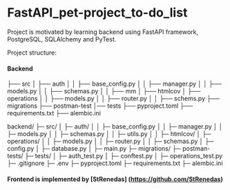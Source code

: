 # FastAPI_pet-project_to-do_list

Project is motivated by learning backend using FastAPI framework, PostgreSQL, SQLAlchemy and PyTest.

Project structure:
#### Backend
├── src
│   ├── auth
│   │   ├── base_config.py
│   │   ├── manager.py
│   │   ├── models.py
│   │   ├── schemas.py
│   │   ├── mm
│   ├── htmlcov
│   ├── operations
│   │   ├── models.py
│   │   ├── router.py
│   │   ├── schems.py
├── migrations
├── postman-test
│── tests
├── pyproject.toml
├── requirements.txt
├── alembic.ini


backend/
├─ src/
│  ├─ auth/
│  │  ├─ base_config.py
│  │  ├─ manager.py
│  │  ├─ models.py
│  │  ├─ schemas.py
│  │  ├─ utils.py
│  │  ├─ htmlcov/
│  ├─ operations/
│  │  ├─ models.py
│  │  ├─ router.py
│  │  ├─ schemas.py
│  ├─ config.py
│  ├─ database.py
│  ├─ main.py
├─ migrations/
├─ postman-tests/
├─ tests/
│  ├─ auth_test.py
│  ├─ conftest.py
│  ├─ operations_test.py
├─ .gitignore
├─ .env
├─ pyproject.toml
├─ requirements.txt
├─ alembic.ini



####  Frontend is implemented by [StRenedas] (https://github.com/StRenedas)